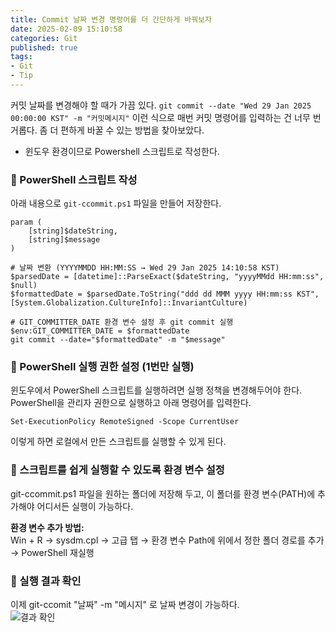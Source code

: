 ```yaml
---
title: Commit 날짜 변경 명령어를 더 간단하게 바꿔보자          
date: 2025-02-09 15:10:58
categories: Git         
published: true 
tags:
- Git  
- Tip      
---  
```



커밋 날짜를 변경해야 할 때가 가끔 있다. `git commit --date "Wed 29 Jan 2025 00:00:00 KST" -m "커밋메시지"` 이런 식으로 매번 커밋 명령어를 입력하는 건 너무 번거롭다. 좀 더 편하게 바꿀 수 있는 방법을 찾아보았다.   
* 윈도우 환경이므로 Powershell 스크립트로 작성한다.  

### 📌 PowerShell 스크립트 작성  
아래 내용으로 `git-ccommit.ps1` 파일을 만들어 저장한다.  
``` 
param (
    [string]$dateString,
    [string]$message
)

# 날짜 변환 (YYYYMMDD HH:MM:SS → Wed 29 Jan 2025 14:10:58 KST)
$parsedDate = [datetime]::ParseExact($dateString, "yyyyMMdd HH:mm:ss", $null)
$formattedDate = $parsedDate.ToString("ddd dd MMM yyyy HH:mm:ss KST", [System.Globalization.CultureInfo]::InvariantCulture)

# GIT_COMMITTER_DATE 환경 변수 설정 후 git commit 실행
$env:GIT_COMMITTER_DATE = $formattedDate
git commit --date="$formattedDate" -m "$message"

```  

### 📌 PowerShell 실행 권한 설정 (1번만 실행)  
윈도우에서 PowerShell 스크립트를 실행하려면 실행 정책을 변경해두어야 한다. PowerShell을 관리자 권한으로 실행하고 아래 명령어를 입력한다. 

```
Set-ExecutionPolicy RemoteSigned -Scope CurrentUser 
``` 
이렇게 하면 로컬에서 만든 스크립트를 실행할 수 있게 된다.  


### 📌 스크립트를 쉽게 실행할 수 있도록 환경 변수 설정
git-ccommit.ps1 파일을 원하는 폴더에 저장해 두고, 이 폴더를 환경 변수(PATH)에 추가해야 어디서든 실행이 가능하다. 

**환경 변수 추가 방법:**  
Win + R → sysdm.cpl → 고급 탭 → 환경 변수 Path에 위에서 정한 폴더 경로를 추가 → PowerShell 재실행

### 📌 실행 결과 확인  
이제 git-ccomit "날짜" -m "메시지" 로 날짜 변경이 가능하다.   
![결과 확인](https://i.imgur.com/exqhRnZ.png)